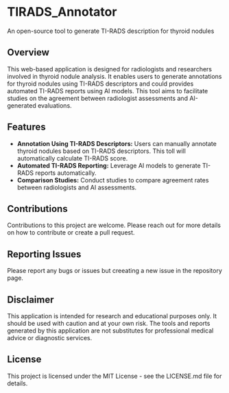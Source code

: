 # TIRADS_Annotator
An open-source tool to generate TI-RADS description for thyroid nodules


## Overview
This web-based application is designed for radiologists and researchers involved in thyroid nodule analysis. It enables users to generate annotations for thyroid nodules using TI-RADS descriptors and could provides automated TI-RADS reports using AI models. This tool aims to facilitate studies on the agreement between radiologist assessments and AI-generated evaluations.

## Features
- **Annotation Using TI-RADS Descriptors:** Users can manually annotate thyroid nodules based on TI-RADS descriptors. This toll will automatically calculate TI-RADS score. 
- **Automated TI-RADS Reporting:** Leverage AI models to generate TI-RADS reports automatically.
- **Comparison Studies:** Conduct studies to compare agreement rates between radiologists and AI assessments.

## Contributions
Contributions to this project are welcome. Please reach out for more details on how to contribute or create a pull request.

## Reporting Issues
Please report any bugs or issues but creeating a new issue in the repository page. 

## Disclaimer
This application is intended for research and educational purposes only. It should be used with caution and at your own risk. The tools and reports generated by this application are not substitutes for professional medical advice or diagnostic services.

## License
This project is licensed under the MIT License - see the LICENSE.md file for details.
